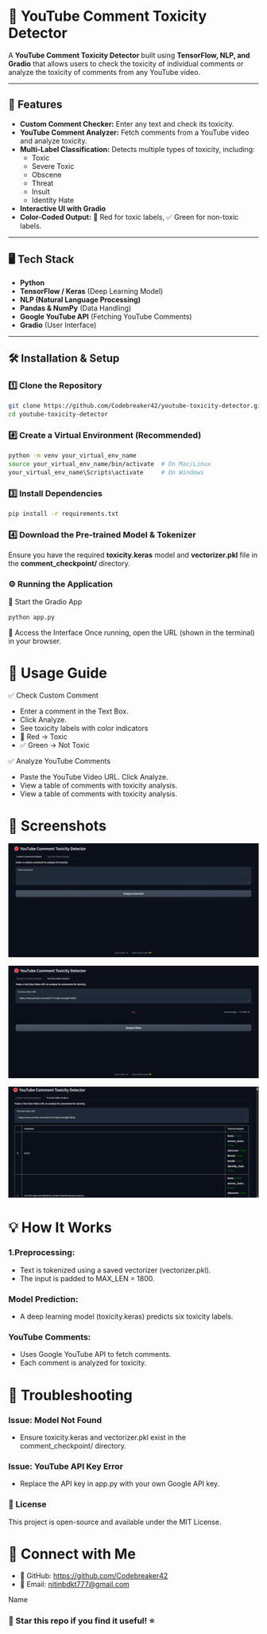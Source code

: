 # 🛑 YouTube Comment Toxicity Detector

A **YouTube Comment Toxicity Detector** built using **TensorFlow, NLP, and Gradio** that allows users to check the toxicity of individual comments or analyze the toxicity of comments from any YouTube video.

---

## 🚀 Features

- **Custom Comment Checker:** Enter any text and check its toxicity.
- **YouTube Comment Analyzer:** Fetch comments from a YouTube video and analyze toxicity.
- **Multi-Label Classification:** Detects multiple types of toxicity, including:
  - Toxic
  - Severe Toxic
  - Obscene
  - Threat
  - Insult
  - Identity Hate
- **Interactive UI with Gradio**
- **Color-Coded Output:** 🚨 Red for toxic labels, ✅ Green for non-toxic labels.

---

## 🖥️ Tech Stack

- **Python**
- **TensorFlow / Keras** (Deep Learning Model)
- **NLP (Natural Language Processing)**
- **Pandas & NumPy** (Data Handling)
- **Google YouTube API** (Fetching YouTube Comments)
- **Gradio** (User Interface)

---

## 🛠️ Installation & Setup

### 1️⃣ Clone the Repository
```bash
git clone https://github.com/Codebreaker42/youtube-toxicity-detector.git
cd youtube-toxicity-detector
```

### #️⃣ Create a Virtual Environment (Recommended)
```bash
python -m venv your_virtual_env_name
source your_virtual_env_name/bin/activate  # On Mac/Linux
your_virtual_env_name\Scripts\activate     # On Windows
```

### 3️⃣ Install Dependencies
```bash
pip install -r requirements.txt
```

### 4️⃣ Download the Pre-trained Model & Tokenizer
Ensure you have the required **toxicity.keras** model and **vectorizer.pkl**  file in the **comment_checkpoint/** directory.

### ⚙️ Running the Application
🔹 Start the Gradio App
```bash
python app.py
```

🔹 Access the Interface
Once running, open the URL (shown in the terminal) in your browser.

# 🎯 Usage Guide
✅ Check Custom Comment
- Enter a comment in the Text Box.
- Click Analyze.
- See toxicity labels with color indicators
- 🔴 Red → Toxic
- ✅ Green → Not Toxic

✅ Analyze YouTube Comments
- Paste the YouTube Video URL.
Click Analyze.
- View a table of comments with toxicity analysis.
- View a table of comments with toxicity analysis.

# 📸 Screenshots
![img.png](img.png)

![img_1.png](img_1.png)

![img_2.png](img_2.png)

# 💡 How It Works
### 1.Preprocessing:
- Text is tokenized using a saved vectorizer (vectorizer.pkl).
- The input is padded to MAX_LEN = 1800.
### Model Prediction:
- A deep learning model (toxicity.keras) predicts six toxicity labels.
### YouTube Comments:

- Uses Google YouTube API to fetch comments.
- Each comment is analyzed for toxicity.

# 🔧 Troubleshooting
### Issue: Model Not Found
- Ensure toxicity.keras and vectorizer.pkl exist in the comment_checkpoint/ directory.
### Issue: YouTube API Key Error
- Replace the API key in app.py with your own Google API key.

### 📜 License
This project is open-source and available under the MIT License.

# 🤝 Connect with Me
- 💼 GitHub: https://github.com/Codebreaker42
- 📧 Email: nitinbdkt777@gmail.com

Name

### 🚀 Star this repo if you find it useful! ⭐
